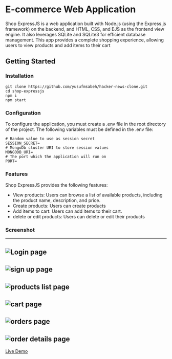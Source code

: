 ﻿# E-commerce Web Application

Shop ExpressJS is a web application built with Node.js (using the Express.js framework) on the backend, and HTML, CSS, and EJS as the frontend view engine. It also leverages SQLite and SQLite3 for efficient database management. This app provides a complete shopping experience, allowing users to view products and add items to their cart

## Getting Started

### Installation

```
git clone https://github.com/yusufmsabeh/hacker-news-clone.git
cd shop-expressjs
npm i
npm start
```

### Configuration

To configure the application, you must create a .env file in the root directory of the project. The following variables must be defined in the .env file:

```
# Random value to use as session secret
SESSION_SECRET=
# MongoDb cluster URI to store session values
MONGODB_URI=
# The port which the application will run on
PORT=
```

### Features

Shop ExpressJS provides the following features:

- View products: Users can browse a list of available products, including the product name, description, and price.
- Create products: Users can create products
- Add items to cart: Users can add items to their cart.
- delete or edit products: Users can delete or edit their products

### Screenshot
--------------------------------------------------------------------------------------------------------------------

![Login page](https://media.discordapp.net/attachments/883602591089573898/1092764641840599051/Screenshot_2023-04-04_131256.png)
--------------------------------------------------------------------------------------------------------------------
![sign up page](https://cdn.discordapp.com/attachments/883602591089573898/1092764463905636392/signup.png)
--------------------------------------------------------------------------------------------------------------------
![products list page](https://media.discordapp.net/attachments/883602591089573898/1092764641551187980/product_list.png)
--------------------------------------------------------------------------------------------------------------------
![cart page](https://media.discordapp.net/attachments/883602591089573898/1092764640703938590/cart.png)
--------------------------------------------------------------------------------------------------------------------
![orders page](https://media.discordapp.net/attachments/883602591089573898/1092764641307926538/orders.png)
--------------------------------------------------------------------------------------------------------------------
![order details page](https://media.discordapp.net/attachments/883602591089573898/1092764641005932544/order_details.png)
--------------------------------------------------------------------------------------------------------------------

[Live Demo](https://shop-expressjs.yooums.repl.co/)
